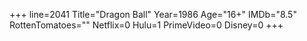 +++
line=2041
Title="Dragon Ball"
Year=1986
Age="16+"
IMDb="8.5"
RottenTomatoes=""
Netflix=0
Hulu=1
PrimeVideo=0
Disney=0
+++

